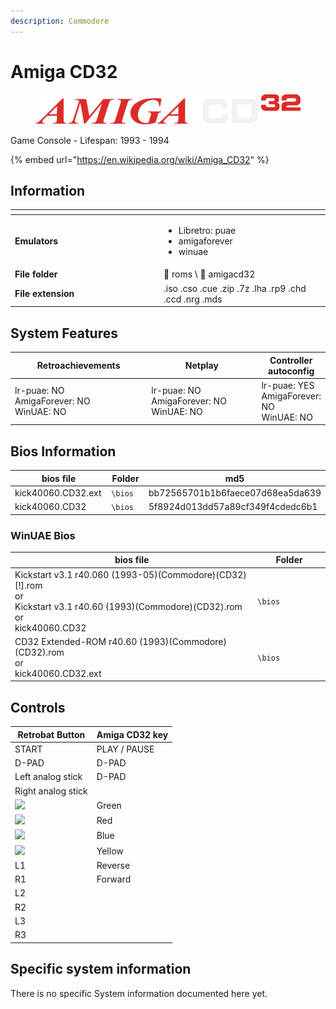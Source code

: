 ```yaml
---
description: Commodore
---
```


# Amiga CD32

<div align="left">

<figure><picture><source srcset="https://raw.githubusercontent.com/fabricecaruso/es-theme-carbon/91d85c7849cc550b0cac4e75cb8e0923d3b61b5e/art/logos/amigacd32-w.svg" media="(prefers-color-scheme: dark)"><img src="https://raw.githubusercontent.com/fabricecaruso/es-theme-carbon/91d85c7849cc550b0cac4e75cb8e0923d3b61b5e/art/logos/amigacd32.svg" alt="" width="563"></picture><figcaption></figcaption></figure>

</div>

Game Console - Lifespan: 1993 - 1994

{% embed url="https://en.wikipedia.org/wiki/Amiga_CD32" %}

## Information

<table data-header-hidden><thead><tr><th width="224"></th><th></th></tr></thead><tbody><tr><td><strong>Emulators</strong></td><td><ul><li>Libretro: puae</li><li>amigaforever</li><li>winuae</li></ul></td></tr><tr><td><strong>File folder</strong></td><td><span data-gb-custom-inline data-tag="emoji" data-code="1f4c2">📂</span> roms \ <span data-gb-custom-inline data-tag="emoji" data-code="1f4c2">📂</span> amigacd32</td></tr><tr><td><strong>File extension</strong></td><td>.iso .cso .cue .zip .7z .lha .rp9 .chd .ccd .nrg .mds</td></tr></tbody></table>

## System Features

<table><thead><tr><th width="245">Retroachievements</th><th width="200">Netplay</th><th>Controller autoconfig</th></tr></thead><tbody><tr><td>lr-puae: NO<br>AmigaForever: NO<br>WinUAE: NO</td><td>lr-puae: NO<br>AmigaForever: NO<br>WinUAE: NO</td><td>lr-puae: YES<br>AmigaForever: NO<br>WinUAE: NO</td></tr></tbody></table>

## Bios Information

<table><thead><tr><th width="209.55555555555557">bios file</th><th width="155">Folder</th><th>md5</th></tr></thead><tbody><tr><td>kick40060.CD32.ext</td><td><code>\bios</code></td><td>bb72565701b1b6faece07d68ea5da639</td></tr><tr><td>kick40060.CD32</td><td><code>\bios</code></td><td>5f8924d013dd57a89cf349f4cdedc6b1</td></tr></tbody></table>

### WinUAE Bios

<table><thead><tr><th width="588.5555555555555">bios file</th><th width="155">Folder</th></tr></thead><tbody><tr><td>Kickstart v3.1 r40.060 (1993-05)(Commodore)(CD32)[!].rom<br>or<br>Kickstart v3.1 r40.60 (1993)(Commodore)(CD32).rom<br>or<br>kick40060.CD32</td><td><code>\bios</code></td></tr><tr><td>CD32 Extended-ROM r40.60 (1993)(Commodore)(CD32).rom<br>or<br>kick40060.CD32.ext</td><td><code>\bios</code></td></tr></tbody></table>

## Controls

| Retrobat Button                                         | Amiga CD32 key |
| ------------------------------------------------------- | -------------- |
| START                                                   | PLAY / PAUSE   |
| D-PAD                                                   | D-PAD          |
| Left analog stick                                       | D-PAD          |
| Right analog stick                                      |                |
| ![](<../../../../../en/.gitbook/assets/image (45).png>) | Green          |
| ![](<../../../../../en/.gitbook/assets/image (27).png>) | Red            |
| ![](<../../../../../en/.gitbook/assets/image (13).png>) | Blue           |
| ![](<../../../../../en/.gitbook/assets/image (47).png>) | Yellow         |
| L1                                                      | Reverse        |
| R1                                                      | Forward        |
| L2                                                      |                |
| R2                                                      |                |
| L3                                                      |                |
| R3                                                      |                |

## Specific system information

There is no specific System information documented here yet.
